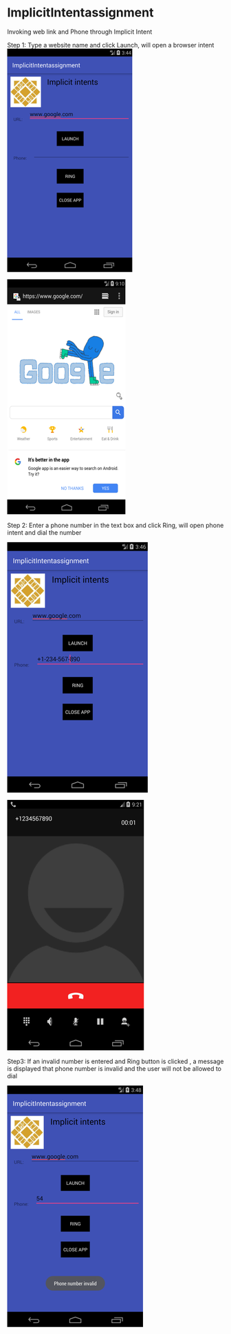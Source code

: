 # ImplicitIntentassignment

Invoking web link and Phone through Implicit Intent

Step 1: Type a website name and click Launch, will open a browser intent
![image](https://github.com/YaminiMuralidharen/ImplicitIntentassignment/blob/master/Picture3.png)

![image](https://github.com/YaminiMuralidharen/ImplicitIntentassignment/blob/master/Picture4.png)


Step 2: Enter a phone number in the text box and click Ring, will open phone intent and dial the number
 
![image](https://github.com/YaminiMuralidharen/ImplicitIntentassignment/blob/master/Picture5.png)

![image](https://github.com/YaminiMuralidharen/ImplicitIntentassignment/blob/master/Picture1.png)



Step3: If an invalid number is entered and Ring button is clicked , a message is displayed that phone number is invalid and the user will not be allowed to dial


 ![image](https://github.com/YaminiMuralidharen/ImplicitIntentassignment/blob/master/Picture2.png)







